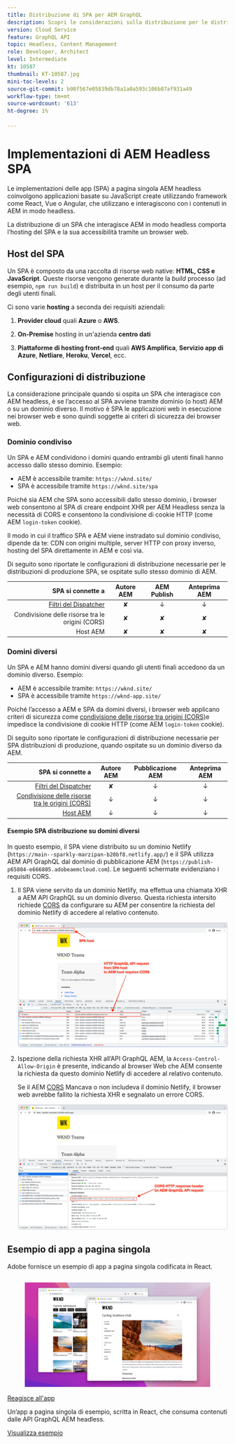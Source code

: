 ```yaml
---
title: Distribuzione di SPA per AEM GraphQL
description: Scopri le considerazioni sulla distribuzione per le distribuzioni di app a pagina singola (SPA) AEM senza intestazione.
version: Cloud Service
feature: GraphQL API
topic: Headless, Content Management
role: Developer, Architect
level: Intermediate
kt: 10587
thumbnail: KT-10587.jpg
mini-toc-levels: 2
source-git-commit: b98f567e05839db78a1a0a593c106b87af931a49
workflow-type: tm+mt
source-wordcount: '613'
ht-degree: 1%

---
```



# Implementazioni di AEM Headless SPA


Le implementazioni delle app (SPA) a pagina singola AEM headless coinvolgono applicazioni basate su JavaScript create utilizzando framework come React, Vue o Angular, che utilizzano e interagiscono con i contenuti in AEM in modo headless.

La distribuzione di un SPA che interagisce AEM in modo headless comporta l’hosting del SPA e la sua accessibilità tramite un browser web.

## Host del SPA

Un SPA è composto da una raccolta di risorse web native: **HTML, CSS e JavaScript**. Queste risorse vengono generate durante la _build_ processo (ad esempio, `npm run build`) e distribuita in un host per il consumo da parte degli utenti finali.

Ci sono varie **hosting** a seconda dei requisiti aziendali:

1. **Provider cloud** quali **Azure** o **AWS**.

2. **On-Premise** hosting in un&#39;azienda **centro dati**

3. **Piattaforme di hosting front-end** quali **AWS Amplifica**, **Servizio app di Azure**, **Netliare**, **Heroku**, **Vercel**, ecc.

## Configurazioni di distribuzione

La considerazione principale quando si ospita un SPA che interagisce con AEM headless, è se l’accesso al SPA avviene tramite dominio (o host) AEM o su un dominio diverso.  Il motivo è SPA le applicazioni web in esecuzione nei browser web e sono quindi soggette ai criteri di sicurezza dei browser web.

### Dominio condiviso

Un SPA e AEM condividono i domini quando entrambi gli utenti finali hanno accesso dallo stesso dominio. Esempio:

+ AEM è accessibile tramite: `https://wknd.site/`
+ SPA è accessibile tramite `https://wknd.site/spa`

Poiché sia AEM che SPA sono accessibili dallo stesso dominio, i browser web consentono al SPA di creare endpoint XHR per AEM Headless senza la necessità di CORS e consentono la condivisione di cookie HTTP (come AEM `login-token` cookie).

Il modo in cui il traffico SPA e AEM viene instradato sul dominio condiviso, dipende da te: CDN con origini multiple, server HTTP con proxy inverso, hosting del SPA direttamente in AEM e così via.

Di seguito sono riportate le configurazioni di distribuzione necessarie per le distribuzioni di produzione SPA, se ospitate sullo stesso dominio di AEM.

| SPA si connette a | Autore AEM | AEM Publish | Anteprima AEM |
|---------------------------------------------------:|:----------:|:-----------:|:-----------:|
| [Filtri del Dispatcher](./configurations/dispatcher-filters.md) | ✘ | ↓ | ↓ |
| Condivisione delle risorse tra le origini (CORS) | ✘ | ✘ | ✘ |
| Host AEM | ✘ | ✘ | ✘ |

### Domini diversi

Un SPA e AEM hanno domini diversi quando gli utenti finali accedono da un dominio diverso. Esempio:

+ AEM è accessibile tramite: `https://wknd.site/`
+ SPA è accessibile tramite `https://wknd-app.site/`

Poiché l’accesso a AEM e SPA da domini diversi, i browser web applicano criteri di sicurezza come [condivisione delle risorse tra origini (CORS)](./configurations/cors.md)e impedisce la condivisione di cookie HTTP (come AEM `login-token` cookie).

Di seguito sono riportate le configurazioni di distribuzione necessarie per SPA distribuzioni di produzione, quando ospitate su un dominio diverso da AEM.

| SPA si connette a | Autore AEM | Pubblicazione AEM | Anteprima AEM |
|---------------------------------------------------:|:----------:|:-----------:|:-----------:|
| [Filtri del Dispatcher](./configurations/dispatcher-filters.md) | ✘ | ↓ | ↓ |
| [Condivisione delle risorse tra le origini (CORS)](./configurations/cors.md) | ↓ | ↓ | ↓ |
| [Host AEM](./configurations/aem-hosts.md) | ↓ | ↓ | ↓ |

#### Esempio SPA distribuzione su domini diversi

In questo esempio, il SPA viene distribuito su un dominio Netlify (`https://main--sparkly-marzipan-b20bf8.netlify.app/`) e il SPA utilizza AEM API GraphQL dal dominio di pubblicazione AEM (`https://publish-p65804-e666805.adobeaemcloud.com`). Le seguenti schermate evidenziano i requisiti CORS.

1. Il SPA viene servito da un dominio Netlify, ma effettua una chiamata XHR a AEM API GraphQL su un dominio diverso. Questa richiesta intersito richiede [CORS](./configurations/cors.md) da configurare su AEM per consentire la richiesta del dominio Netlify di accedere al relativo contenuto.

   ![Richiesta SPA servita da host SPA e AEM ](assets/spa/cors-requirement.png)

2. Ispezione della richiesta XHR all’API GraphQL AEM, la `Access-Control-Allow-Origin` è presente, indicando al browser Web che AEM consente la richiesta da questo dominio Netlify di accedere al relativo contenuto.

   Se il AEM [CORS](./configurations/cors.md) Mancava o non includeva il dominio Netlify, il browser web avrebbe fallito la richiesta XHR e segnalato un errore CORS.

   ![API GraphQL AEM intestazione di risposta CORS](assets/spa/cors-response-headers.png)

## Esempio di app a pagina singola

Adobe fornisce un esempio di app a pagina singola codificata in React.

<div class="columns is-multiline">
<!-- React app -->
<div class="column is-half-tablet is-half-desktop is-one-third-widescreen" aria-label="React app" tabindex="0">
   <div class="card">
       <div class="card-image">
           <figure class="image is-16by9">
               <a href="../example-apps/react-app.md" title="Reagisce all'app" tabindex="-1">
                   <img class="is-bordered-r-small" src="../example-apps/assets/react-app/react-app-card.png" alt="Reagisce all'app">
               </a>
           </figure>
       </div>
       <div class="card-content is-padded-small">
           <div class="content">
               <p class="headline is-size-6 has-text-weight-bold"><a href="../example-apps/react-app.md" title="Reagisce all'app">Reagisce all'app</a></p>
               <p class="is-size-6">Un’app a pagina singola di esempio, scritta in React, che consuma contenuti dalle API GraphQL AEM headless.</p>
               <a href="../example-apps/react-app.md" class="spectrum-Button spectrum-Button--outline spectrum-Button--primary spectrum-Button--sizeM">
                   <span class="spectrum-Button-label has-no-wrap has-text-weight-bold">Visualizza esempio</span>
               </a>
           </div>
       </div>
   </div>
</div>
</div>
